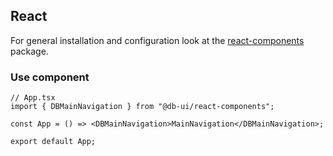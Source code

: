## React

For general installation and configuration look at the [react-components](https://www.npmjs.com/package/@db-ui/react-components) package.

### Use component

```tsx App.tsx
// App.tsx
import { DBMainNavigation } from "@db-ui/react-components";

const App = () => <DBMainNavigation>MainNavigation</DBMainNavigation>;

export default App;
```
